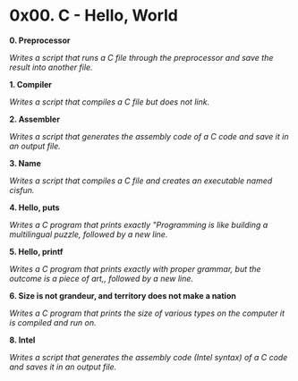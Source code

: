 # 0x00. C - Hello, World

**0. Preprocessor**

*Writes a script that runs a C file through the preprocessor and save the result into another file.*

**1. Compiler**

*Writes a script that compiles a C file but does not link.*

**2. Assembler**

*Writes a script that generates the assembly code of a C code and save it in an output file.*

**3. Name**

*Writes a script that compiles a C file and creates an executable named cisfun.*

**4. Hello, puts**

*Writes a C program that prints exactly "Programming is like building a multilingual puzzle, followed by a new line.*

**5. Hello, printf**

*Writes a C program that prints exactly with proper grammar, but the outcome is a piece of art,, followed by a new line.*

**6. Size is not grandeur, and territory does not make a nation**

*Writes a C program that prints the size of various types on the computer it is compiled and run on.*

**8. Intel**

*Writes a script that generates the assembly code (Intel syntax) of a C code and saves it in an output file.*
